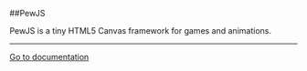 ##PewJS

PewJS is a tiny HTML5 Canvas framework for games and animations.

----

[Go to documentation](http://1franck.github.io/PewJS/doc/)

